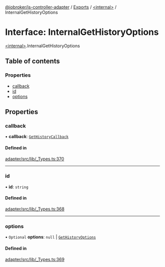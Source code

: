 [@iobroker/js-controller-adapter](../README.md) / [Exports](../modules.md) / [\<internal\>](../modules/internal_.md) / InternalGetHistoryOptions

# Interface: InternalGetHistoryOptions

[\<internal\>](../modules/internal_.md).InternalGetHistoryOptions

## Table of contents

### Properties

- [callback](internal_.InternalGetHistoryOptions.md#callback)
- [id](internal_.InternalGetHistoryOptions.md#id)
- [options](internal_.InternalGetHistoryOptions.md#options)

## Properties

### callback

• **callback**: [`GetHistoryCallback`](../modules/internal_.md#gethistorycallback)

#### Defined in

[adapter/src/lib/_Types.ts:370](https://github.com/ioBroker/ioBroker.js-controller/blob/72e34be5c/packages/adapter/src/lib/_Types.ts#L370)

___

### id

• **id**: `string`

#### Defined in

[adapter/src/lib/_Types.ts:368](https://github.com/ioBroker/ioBroker.js-controller/blob/72e34be5c/packages/adapter/src/lib/_Types.ts#L368)

___

### options

• `Optional` **options**: ``null`` \| [`GetHistoryOptions`](internal_.GetHistoryOptions.md)

#### Defined in

[adapter/src/lib/_Types.ts:369](https://github.com/ioBroker/ioBroker.js-controller/blob/72e34be5c/packages/adapter/src/lib/_Types.ts#L369)
